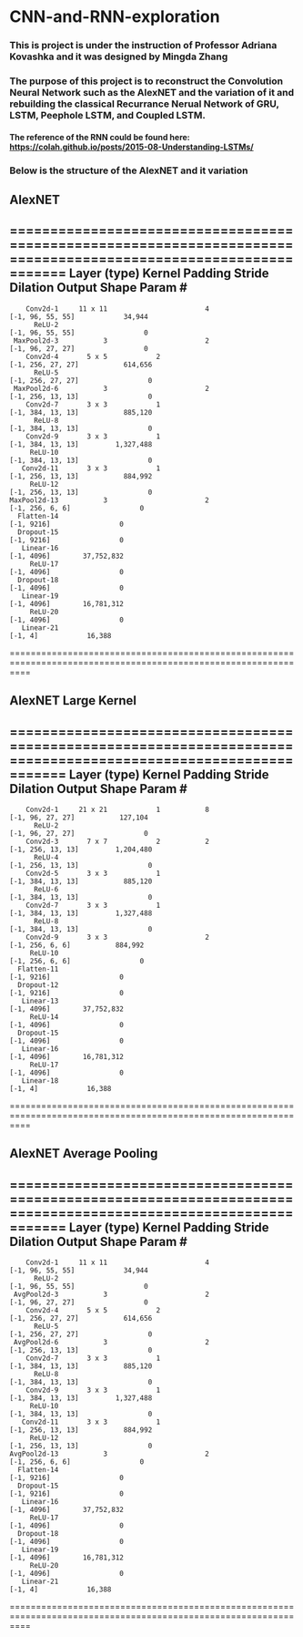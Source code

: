 # CNN-and-RNN-exploration
### This is project is under the instruction of Professor Adriana Kovashka and it was designed by Mingda Zhang
### The purpose of this project is to reconstruct the Convolution Neural Network such as the AlexNET and the variation of it and rebuilding the classical Recurrance Nerual Network of GRU, LSTM, Peephole LSTM, and Coupled LSTM.
#### The reference of the RNN could be found here: https://colah.github.io/posts/2015-08-Understanding-LSTMs/
### Below is the structure of the AlexNET and it variation
## AlexNET
================================================================================================================
    Layer (type)      Kernel      Padding      Stride      Dilation          Output Shape           Param #     
----------------------------------------------------------------------------------------------------------------
        Conv2d-1     11 x 11                        4                    [-1, 96, 55, 55]            34,944
          ReLU-2                                                         [-1, 96, 55, 55]                 0
     MaxPool2d-3           3                        2                    [-1, 96, 27, 27]                 0
        Conv2d-4       5 x 5            2                               [-1, 256, 27, 27]           614,656
          ReLU-5                                                        [-1, 256, 27, 27]                 0
     MaxPool2d-6           3                        2                   [-1, 256, 13, 13]                 0
        Conv2d-7       3 x 3            1                               [-1, 384, 13, 13]           885,120
          ReLU-8                                                        [-1, 384, 13, 13]                 0
        Conv2d-9       3 x 3            1                               [-1, 384, 13, 13]         1,327,488
         ReLU-10                                                        [-1, 384, 13, 13]                 0
       Conv2d-11       3 x 3            1                               [-1, 256, 13, 13]           884,992
         ReLU-12                                                        [-1, 256, 13, 13]                 0
    MaxPool2d-13           3                        2                     [-1, 256, 6, 6]                 0
      Flatten-14                                                               [-1, 9216]                 0
      Dropout-15                                                               [-1, 9216]                 0
       Linear-16                                                               [-1, 4096]        37,752,832
         ReLU-17                                                               [-1, 4096]                 0
      Dropout-18                                                               [-1, 4096]                 0
       Linear-19                                                               [-1, 4096]        16,781,312
         ReLU-20                                                               [-1, 4096]                 0
       Linear-21                                                                  [-1, 4]            16,388
================================================================================================================
## AlexNET Large Kernel
================================================================================================================
    Layer (type)      Kernel      Padding      Stride      Dilation          Output Shape           Param #     
----------------------------------------------------------------------------------------------------------------
        Conv2d-1     21 x 21            1           8                    [-1, 96, 27, 27]           127,104
          ReLU-2                                                         [-1, 96, 27, 27]                 0
        Conv2d-3       7 x 7            2           2                   [-1, 256, 13, 13]         1,204,480
          ReLU-4                                                        [-1, 256, 13, 13]                 0
        Conv2d-5       3 x 3            1                               [-1, 384, 13, 13]           885,120
          ReLU-6                                                        [-1, 384, 13, 13]                 0
        Conv2d-7       3 x 3            1                               [-1, 384, 13, 13]         1,327,488
          ReLU-8                                                        [-1, 384, 13, 13]                 0
        Conv2d-9       3 x 3                        2                     [-1, 256, 6, 6]           884,992
         ReLU-10                                                          [-1, 256, 6, 6]                 0
      Flatten-11                                                               [-1, 9216]                 0
      Dropout-12                                                               [-1, 9216]                 0
       Linear-13                                                               [-1, 4096]        37,752,832
         ReLU-14                                                               [-1, 4096]                 0
      Dropout-15                                                               [-1, 4096]                 0
       Linear-16                                                               [-1, 4096]        16,781,312
         ReLU-17                                                               [-1, 4096]                 0
       Linear-18                                                                  [-1, 4]            16,388
================================================================================================================
## AlexNET Average Pooling
================================================================================================================
    Layer (type)      Kernel      Padding      Stride      Dilation          Output Shape           Param #
----------------------------------------------------------------------------------------------------------------
        Conv2d-1     11 x 11                        4                    [-1, 96, 55, 55]            34,944
          ReLU-2                                                         [-1, 96, 55, 55]                 0
     AvgPool2d-3           3                        2                    [-1, 96, 27, 27]                 0
        Conv2d-4       5 x 5            2                               [-1, 256, 27, 27]           614,656
          ReLU-5                                                        [-1, 256, 27, 27]                 0
     AvgPool2d-6           3                        2                   [-1, 256, 13, 13]                 0
        Conv2d-7       3 x 3            1                               [-1, 384, 13, 13]           885,120
          ReLU-8                                                        [-1, 384, 13, 13]                 0
        Conv2d-9       3 x 3            1                               [-1, 384, 13, 13]         1,327,488
         ReLU-10                                                        [-1, 384, 13, 13]                 0
       Conv2d-11       3 x 3            1                               [-1, 256, 13, 13]           884,992
         ReLU-12                                                        [-1, 256, 13, 13]                 0
    AvgPool2d-13           3                        2                     [-1, 256, 6, 6]                 0
      Flatten-14                                                               [-1, 9216]                 0
      Dropout-15                                                               [-1, 9216]                 0
       Linear-16                                                               [-1, 4096]        37,752,832
         ReLU-17                                                               [-1, 4096]                 0
      Dropout-18                                                               [-1, 4096]                 0
       Linear-19                                                               [-1, 4096]        16,781,312
         ReLU-20                                                               [-1, 4096]                 0
       Linear-21                                                                  [-1, 4]            16,388
================================================================================================================